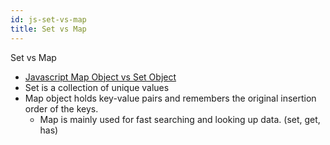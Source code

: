 ```yaml
---
id: js-set-vs-map
title: Set vs Map
---
```


Set vs Map

- [Javascript Map Object vs Set Object](https://stackoverflow.com/questions/24085708/javascript-map-object-vs-set-object)
- Set is a collection of unique values
- Map object holds key-value pairs and remembers the original insertion order of the keys.
  - Map is mainly used for fast searching and looking up data. (set, get, has)
